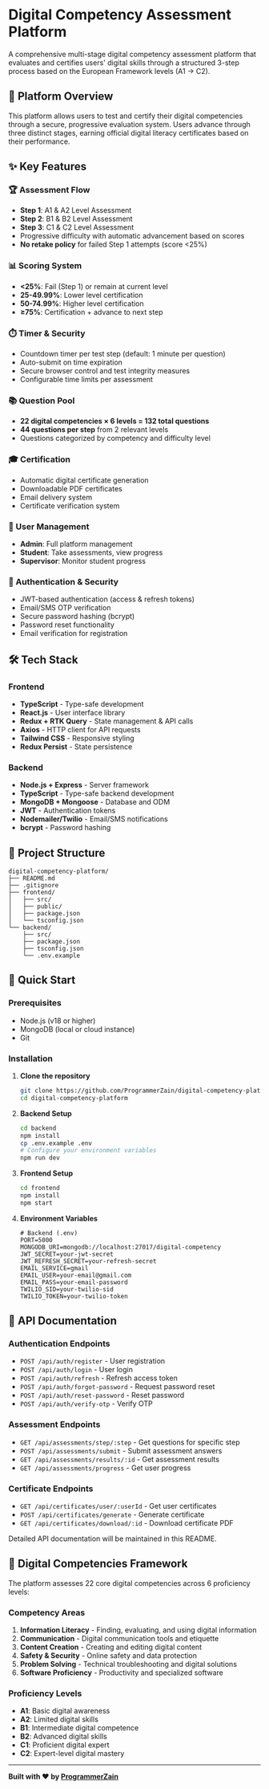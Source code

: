 # Digital Competency Assessment Platform

A comprehensive multi-stage digital competency assessment platform that evaluates and certifies users' digital skills through a structured 3-step process based on the European Framework levels (A1 → C2).

## 🎯 Platform Overview

This platform allows users to test and certify their digital competencies through a secure, progressive evaluation system. Users advance through three distinct stages, earning official digital literacy certificates based on their performance.

## ✨ Key Features

### 🏆 Assessment Flow
- **Step 1**: A1 & A2 Level Assessment
- **Step 2**: B1 & B2 Level Assessment  
- **Step 3**: C1 & C2 Level Assessment
- Progressive difficulty with automatic advancement based on scores
- **No retake policy** for failed Step 1 attempts (score <25%)

### 📊 Scoring System
- **<25%**: Fail (Step 1) or remain at current level
- **25-49.99%**: Lower level certification
- **50-74.99%**: Higher level certification
- **≥75%**: Certification + advance to next step

### ⏱️ Timer & Security
- Countdown timer per test step (default: 1 minute per question)
- Auto-submit on time expiration
- Secure browser control and test integrity measures
- Configurable time limits per assessment

### 📚 Question Pool
- **22 digital competencies × 6 levels = 132 total questions**
- **44 questions per step** from 2 relevant levels
- Questions categorized by competency and difficulty level

### 🎓 Certification
- Automatic digital certificate generation
- Downloadable PDF certificates
- Email delivery system
- Certificate verification system

### 👥 User Management
- **Admin**: Full platform management
- **Student**: Take assessments, view progress
- **Supervisor**: Monitor student progress

### 🔐 Authentication & Security
- JWT-based authentication (access & refresh tokens)
- Email/SMS OTP verification
- Secure password hashing (bcrypt)
- Password reset functionality
- Email verification for registration

## 🛠️ Tech Stack

### Frontend
- **TypeScript** - Type-safe development
- **React.js** - User interface library
- **Redux + RTK Query** - State management & API calls
- **Axios** - HTTP client for API requests
- **Tailwind CSS** - Responsive styling
- **Redux Persist** - State persistence

### Backend
- **Node.js + Express** - Server framework
- **TypeScript** - Type-safe backend development
- **MongoDB + Mongoose** - Database and ODM
- **JWT** - Authentication tokens
- **Nodemailer/Twilio** - Email/SMS notifications
- **bcrypt** - Password hashing

## 📁 Project Structure

```
digital-competency-platform/
├── README.md
├── .gitignore
├── frontend/
│   ├── src/
│   ├── public/
│   ├── package.json
│   └── tsconfig.json
└── backend/
    ├── src/
    ├── package.json
    ├── tsconfig.json
    └── .env.example
```

## 🚀 Quick Start

### Prerequisites
- Node.js (v18 or higher)
- MongoDB (local or cloud instance)
- Git

### Installation

1. **Clone the repository**
   ```bash
   git clone https://github.com/ProgrammerZain/digital-competency-platform.git
   cd digital-competency-platform
   ```

2. **Backend Setup**
   ```bash
   cd backend
   npm install
   cp .env.example .env
   # Configure your environment variables
   npm run dev
   ```

3. **Frontend Setup**
   ```bash
   cd frontend
   npm install
   npm start
   ```

4. **Environment Variables**
   ```env
   # Backend (.env)
   PORT=5000
   MONGODB_URI=mongodb://localhost:27017/digital-competency
   JWT_SECRET=your-jwt-secret
   JWT_REFRESH_SECRET=your-refresh-secret
   EMAIL_SERVICE=gmail
   EMAIL_USER=your-email@gmail.com
   EMAIL_PASS=your-email-password
   TWILIO_SID=your-twilio-sid
   TWILIO_TOKEN=your-twilio-token
   ```

## 📖 API Documentation

### Authentication Endpoints
- `POST /api/auth/register` - User registration
- `POST /api/auth/login` - User login
- `POST /api/auth/refresh` - Refresh access token
- `POST /api/auth/forgot-password` - Request password reset
- `POST /api/auth/reset-password` - Reset password
- `POST /api/auth/verify-otp` - Verify OTP

### Assessment Endpoints
- `GET /api/assessments/step/:step` - Get questions for specific step
- `POST /api/assessments/submit` - Submit assessment answers
- `GET /api/assessments/results/:id` - Get assessment results
- `GET /api/assessments/progress` - Get user progress

### Certificate Endpoints
- `GET /api/certificates/user/:userId` - Get user certificates
- `POST /api/certificates/generate` - Generate certificate
- `GET /api/certificates/download/:id` - Download certificate PDF

Detailed API documentation will be maintained in this README.

## 🎯 Digital Competencies Framework

The platform assesses 22 core digital competencies across 6 proficiency levels:

### Competency Areas
1. **Information Literacy** - Finding, evaluating, and using digital information
2. **Communication** - Digital communication tools and etiquette
3. **Content Creation** - Creating and editing digital content
4. **Safety & Security** - Online safety and data protection
5. **Problem Solving** - Technical troubleshooting and digital solutions
6. **Software Proficiency** - Productivity and specialized software

### Proficiency Levels
- **A1**: Basic digital awareness
- **A2**: Limited digital skills
- **B1**: Intermediate digital competence
- **B2**: Advanced digital skills
- **C1**: Proficient digital expert
- **C2**: Expert-level digital mastery

---

**Built with ❤️ by [ProgrammerZain](https://github.com/ProgrammerZain)**
